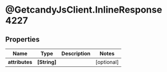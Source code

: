 # @GetcandyJsClient.InlineResponse4227

## Properties

Name | Type | Description | Notes
------------ | ------------- | ------------- | -------------
**attributes** | **[String]** |  | [optional] 


